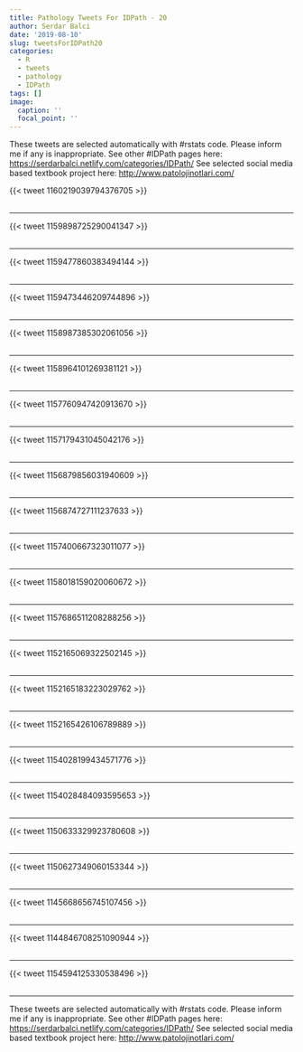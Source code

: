 ```yaml
---
title: Pathology Tweets For IDPath - 20
author: Serdar Balci
date: '2019-08-10'
slug: tweetsForIDPath20
categories:
  - R
  - tweets
  - pathology
  - IDPath
tags: []
image:
  caption: ''
  focal_point: ''
---
```



These tweets are selected automatically with #rstats code. Please inform me if any is inappropriate.
See other #IDPath pages here: https://serdarbalci.netlify.com/categories/IDPath/ 
See selected social media based textbook project here: http://www.patolojinotlari.com/

{{< tweet 1160219039794376705 >}}
<br>
<br>
<hr>
{{< tweet 1159898725290041347 >}}
<br>
<br>
<hr>
{{< tweet 1159477860383494144 >}}
<br>
<br>
<hr>
{{< tweet 1159473446209744896 >}}
<br>
<br>
<hr>
{{< tweet 1158987385302061056 >}}
<br>
<br>
<hr>
{{< tweet 1158964101269381121 >}}
<br>
<br>
<hr>
{{< tweet 1157760947420913670 >}}
<br>
<br>
<hr>
{{< tweet 1157179431045042176 >}}
<br>
<br>
<hr>
{{< tweet 1156879856031940609 >}}
<br>
<br>
<hr>
{{< tweet 1156874727111237633 >}}
<br>
<br>
<hr>
{{< tweet 1157400667323011077 >}}
<br>
<br>
<hr>
{{< tweet 1158018159020060672 >}}
<br>
<br>
<hr>
{{< tweet 1157686511208288256 >}}
<br>
<br>
<hr>
{{< tweet 1152165069322502145 >}}
<br>
<br>
<hr>
{{< tweet 1152165183223029762 >}}
<br>
<br>
<hr>
{{< tweet 1152165426106789889 >}}
<br>
<br>
<hr>
{{< tweet 1154028199434571776 >}}
<br>
<br>
<hr>
{{< tweet 1154028484093595653 >}}
<br>
<br>
<hr>
{{< tweet 1150633329923780608 >}}
<br>
<br>
<hr>
{{< tweet 1150627349060153344 >}}
<br>
<br>
<hr>
{{< tweet 1145668656745107456 >}}
<br>
<br>
<hr>
{{< tweet 1144846708251090944 >}}
<br>
<br>
<hr>
{{< tweet 1154594125330538496 >}}
<br>
<br>
<hr>


These tweets are selected automatically with #rstats code. Please inform me if any is inappropriate.
See other #IDPath pages here: https://serdarbalci.netlify.com/categories/IDPath/ 
See selected social media based textbook project here: http://www.patolojinotlari.com/
